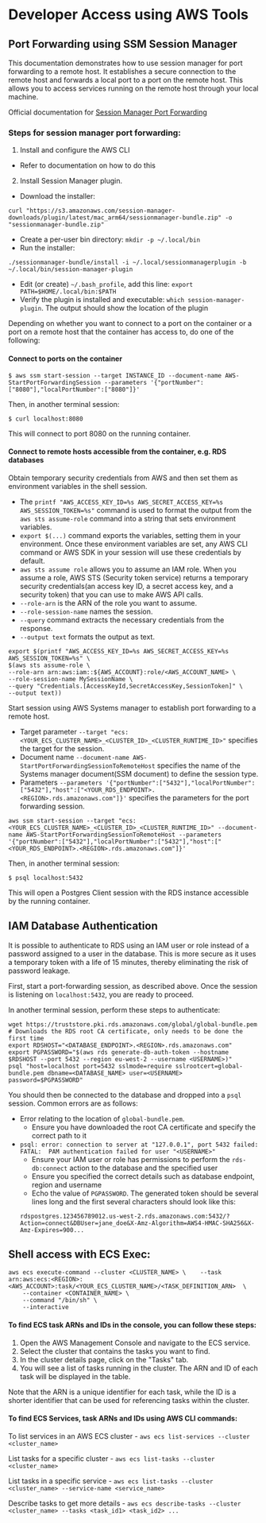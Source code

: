 # Developer Access using AWS Tools

## Port Forwarding using SSM Session Manager

This documentation demonstrates how to use session manager for port forwarding to a remote host.
It establishes a secure connection to the remote host and forwards a local port to a port on the remote host.
This allows you to access services running on the remote host through your local machine.

Official documentation for [Session Manager Port Forwarding](https://docs.aws.amazon.com/systems-manager/latest/userguide/session-manager-working-with-sessions-start.html#sessions-start-port-forwarding)

### Steps for session manager port forwarding:
1. Install and configure the AWS CLI
  * Refer to documentation on how to do this
2. Install Session Manager plugin.
  * Download the installer:
   ```shell
   curl "https://s3.amazonaws.com/session-manager-downloads/plugin/latest/mac_arm64/sessionmanager-bundle.zip" -o "sessionmanager-bundle.zip"
   ```
  * Create a per-user bin directory: `mkdir -p ~/.local/bin`
  * Run the installer:
  ```shell
  ./sessionmanager-bundle/install -i ~/.local/sessionmanagerplugin -b ~/.local/bin/session-manager-plugin
  ```
  * Edit (or create) `~/.bash_profile`, add this line: `export PATH=$HOME/.local/bin:$PATH`
  * Verify the plugin is installed and executable: `which session-manager-plugin`. The output should show the location of the plugin

Depending on whether you want to connect to a port on the container or a port on a remote host that the container has access to, do one of the following:

#### Connect to ports on the container

```shell
$ aws ssm start-session --target INSTANCE_ID --document-name AWS-StartPortForwardingSession --parameters '{"portNumber":["8080"],"localPortNumber":["8080"]}'
```
Then, in another terminal session:
```shell
$ curl localhost:8080
```

This will connect to port 8080 on the running container.

#### Connect to remote hosts accessible from the container, e.g. RDS databases

Obtain temporary security credentials from AWS and then set them as environment variables in the shell session.
* The `printf "AWS_ACCESS_KEY_ID=%s AWS_SECRET_ACCESS_KEY=%s AWS_SESSION_TOKEN=%s"` command is used to format the output from the `aws sts assume-role` command into a string that sets environment variables.
* `export $(...)` command exports the variables, setting them in your environment. Once these environment variables are set, any AWS CLI command or AWS SDK in your session will use these credentials by default.
* `aws sts assume role` allows you to assume an IAM role. When you assume a role, AWS STS (Security token service) returns a temporary security credentials(an access key ID, a secret access key, and a security token) that you can use to make AWS API calls.
* `--role-arn` is the ARN of the role you want to assume.
* `--role-session-name` names the session.
* `--query` command extracts the necessary credentials from the response.
* `--output text` formats the output as text.
```shell
export $(printf "AWS_ACCESS_KEY_ID=%s AWS_SECRET_ACCESS_KEY=%s AWS_SESSION_TOKEN=%s" \
$(aws sts assume-role \
--role-arn arn:aws:iam::${AWS_ACCOUNT}:role/<AWS_ACCOUNT_NAME> \
--role-session-name MySessionName \
--query "Credentials.[AccessKeyId,SecretAccessKey,SessionToken]" \
--output text))
```
Start session using AWS Systems manager to establish port forwarding to a remote host.
* Target parameter `--target "ecs:<YOUR_ECS_CLUSTER_NAME>_<CLUSTER_ID>_<CLUSTER_RUNTIME_ID>"` specifies the target for the session.
* Document name `--document-name AWS-StartPortForwardingSessionToRemoteHost` specifies the name of the Systems manager document(SSM document) to define the session type.
* Parameters `--parameters '{"portNumber":["5432"],"localPortNumber":["5432"],"host":["<YOUR_RDS_ENDPOINT>.<REGION>.rds.amazonaws.com"]}'` specifies the parameters for the port forwarding session.
```shell
aws ssm start-session --target "ecs:<YOUR_ECS_CLUSTER_NAME>_<CLUSTER_ID>_<CLUSTER_RUNTIME_ID>" --document-name AWS-StartPortForwardingSessionToRemoteHost --parameters '{"portNumber":["5432"],"localPortNumber":["5432"],"host":["<YOUR_RDS_ENDPOINT>.<REGION>.rds.amazonaws.com"]}'
```
Then, in another terminal session:
```shell
$ psql localhost:5432
```
This will open a Postgres Client session with the RDS instance accessible by the running container.

## IAM Database Authentication

It is possible to authenticate to RDS using an IAM user or role instead of a password assigned to a user in the database. This is more secure as it uses a temporary token with a life of 15 minutes, thereby eliminating the risk of password leakage. 

First, start a port-forwarding session, as described above. Once the session is listening on `localhost:5432`, you are ready to proceed. 

In another terminal session, perform these steps to authenticate:

```shell
wget https://truststore.pki.rds.amazonaws.com/global/global-bundle.pem # Downloads the RDS root CA certificate, only needs to be done the first time
export RDSHOST="<DATABASE_ENDPOINT>.<REGION>.rds.amazonaws.com"
export PGPASSWORD="$(aws rds generate-db-auth-token --hostname $RDSHOST --port 5432 --region eu-west-2 --username <USERNAME>)"
psql "host=localhost port=5432 sslmode=require sslrootcert=global-bundle.pem dbname=<DATABASE_NAME> user=<USERNAME> password=$PGPASSWORD"
```
You should then be connected to the database and dropped into a `psql` session. Common errors are as follows:

* Error relating to the location of `global-bundle.pem`.
  * Ensure you have downloaded the root CA certificate and specify the correct path to it
* `psql: error: connection to server at "127.0.0.1", port 5432 failed: FATAL:  PAM authentication failed for user "<USERNAME>"`
  * Ensure your IAM user or role has permissions to perform the `rds-db:connect` action to the database and the specified user
  * Ensure you specified the correct details such as database endpoint, region and username
  * Echo the value of `PGPASSWORD`. The generated token should be several lines long and the first several characters should look like this:
   ```shell
   rdspostgres.123456789012.us-west-2.rds.amazonaws.com:5432/?Action=connect&DBUser=jane_doe&X-Amz-Algorithm=AWS4-HMAC-SHA256&X-Amz-Expires=900...
   ```
   
   

## Shell access with ECS Exec:
```shell
aws ecs execute-command --cluster <CLUSTER_NAME> \    --task arn:aws:ecs:<REGION>:<AWS_ACCOUNT>:task/<YOUR_ECS_CLUSTER_NAME>/<TASK_DEFINITION_ARN>  \
    --container <CONTAINER_NAME> \
    --command "/bin/sh" \
    --interactive
```
#### To find ECS task ARNs and IDs in the console, you can follow these steps:

1. Open the AWS Management Console and navigate to the ECS service.
2. Select the cluster that contains the tasks you want to find.
3. In the cluster details page, click on the "Tasks" tab.
4. You will see a list of tasks running in the cluster. The ARN and ID of each task will be displayed in the table.

Note that the ARN is a unique identifier for each task, while the ID is a shorter identifier that can be used for referencing tasks within the cluster.

#### To find ECS Services, task ARNs and IDs using AWS CLI commands:

To list services in an AWS ECS cluster -
`aws ecs list-services --cluster <cluster_name>`

List tasks for a specific cluster -
`aws ecs list-tasks --cluster <cluster_name>`

List tasks in a specific service -
`aws ecs list-tasks --cluster <cluster_name> --service-name <service_name>`

Describe tasks to get more details -
`aws ecs describe-tasks --cluster <cluster_name> --tasks <task_id1> <task_id2> ...`
